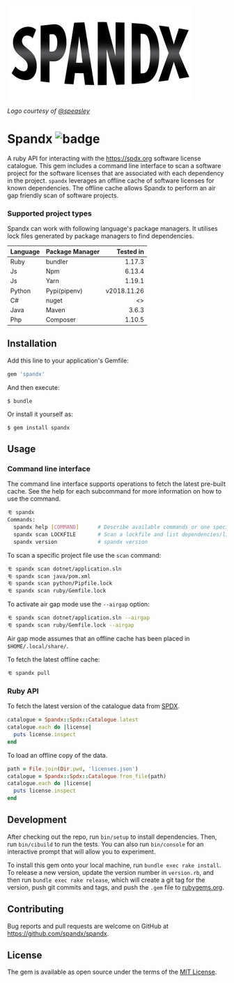 ![Spandx](logo.gif)

*Logo courtesy of [@speasley](https://github.com/speasley)*

# Spandx ![badge](https://github.com/spandx/spandx/workflows/ci/badge.svg)

A ruby API for interacting with the https://spdx.org software license catalogue.
This gem includes a command line interface to scan a software project for the
software licenses that are associated with each dependency in the project.
`spandx` leverages an offline cache of software licenses for known dependencies.
The offline cache allows Spandx to perform an air gap friendly scan of software
projects.

### Supported project types

Spandx can work with following language's package managers. It utilises lock files generated by package managers to find dependencies.

| Language  | Package Manager    | Tested in   |
| ------------ | --------------- | -------:    |
| Ruby         | bundler         | 1.17.3      |
| Js           | Npm             | 6.13.4      |
| Js           | Yarn            | 1.19.1      |
| Python       | Pypi(pipenv)    | v2018.11.26 |
| C#           | nuget           | <>          |
| Java         | Maven           | 3.6.3       |
| Php          | Composer        | 1.10.5      |


## Installation

Add this line to your application's Gemfile:

```ruby
gem 'spandx'
```

And then execute:

    $ bundle

Or install it yourself as:

    $ gem install spandx

## Usage

### Command line interface

The command line interface supports operations to fetch the latest pre-built cache.
See the help for each subcommand for more information on how to use the command.

```bash
モ spandx
Commands:
  spandx help [COMMAND]      # Describe available commands or one specific command
  spandx scan LOCKFILE       # Scan a lockfile and list dependencies/licenses
  spandx version             # spandx version
```

To scan a specific project file use the `scan` command:

```bash
モ spandx scan dotnet/application.sln
モ spandx scan java/pom.xml
モ spandx scan python/Pipfile.lock
モ spandx scan ruby/Gemfile.lock
```

To activate air gap mode use the `--airgap` option:

```bash
モ spandx scan dotnet/application.sln --airgap
モ spandx scan ruby/Gemfile.lock --airgap
```

Air gap mode assumes that an offline cache has been placed in `$HOME/.local/share/`.

To fetch the latest offline cache:

```bash
モ spandx pull
```

### Ruby API

To fetch the latest version of the catalogue data from [SPDX](https://spdx.org/licenses/licenses.json).

```ruby
catalogue = Spandx::Spdx::Catalogue.latest
catalogue.each do |license|
  puts license.inspect
end
```

To load an offline copy of the data.

```ruby
path = File.join(Dir.pwd, 'licenses.json')
catalogue = Spandx::Spdx::Catalogue.from_file(path)
catalogue.each do |license|
  puts license.inspect
end
```

## Development

After checking out the repo, run `bin/setup` to install dependencies. Then, run `bin/cibuild` to run the tests. You can also run `bin/console` for an interactive prompt that will allow you to experiment.

To install this gem onto your local machine, run `bundle exec rake install`. To release a new version, update the version number in `version.rb`, and then run `bundle exec rake release`, which will create a git tag for the version, push git commits and tags, and push the `.gem` file to [rubygems.org](https://rubygems.org).

## Contributing

Bug reports and pull requests are welcome on GitHub at https://github.com/spandx/spandx.

## License

The gem is available as open source under the terms of the [MIT License](https://opensource.org/licenses/MIT).
